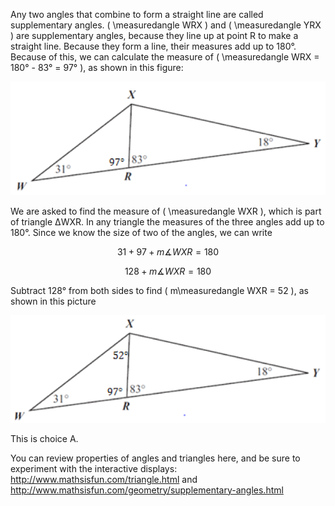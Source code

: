 Any two angles that combine to form a straight line are
called supplementary angles. \( \measuredangle WRX \) and \( \measuredangle YRX \)
are supplementary angles, because they line up at point R to make a
straight line. Because they form a line, their measures add up to 180°.
Because of this, we can calculate the measure of \( \measuredangle WRX =
180° - 83° = 97° \), as shown in this figure:

![](MA-2013-06-32a.png)

We are asked to find the measure of \( \measuredangle WXR \), which is part
of triangle ΔWXR. In any triangle the measures of the three angles add
up to 180°. Since we know the size of two of the angles, we can write

$$31 + 97 + m\measuredangle WXR = 180$$

$$128 + m\measuredangle WXR = 180$$

Subtract 128° from both sides to find \( m\measuredangle WXR = 52 \), as
shown in this picture

![](MA-2013-06-32b.png)

This is choice A.

You can review properties of angles and triangles here, and be sure to
experiment with the interactive displays:
<http://www.mathsisfun.com/triangle.html> and
<http://www.mathsisfun.com/geometry/supplementary-angles.html>
